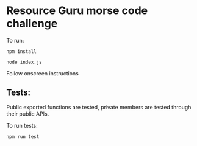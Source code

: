 # Resource Guru morse code challenge

To run:

`npm install`

`node index.js`

Follow onscreen instructions

## Tests:

Public exported functions are tested, private members are tested through their public APIs.

To run tests:

`npm run test`
